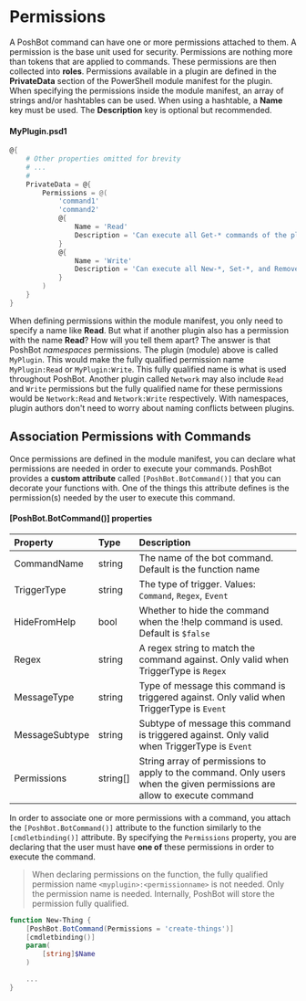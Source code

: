 
# Permissions

A PoshBot command can have one or more permissions attached to them.
A permission is the base unit used for security.
Permissions are nothing more than tokens that are applied to commands.
These permissions are then collected into **roles**.
Permissions available in a plugin are defined in the **PrivateData** section of the PowerShell module manifest for the plugin.
When specifying the permissions inside the module manifest, an array of strings and/or hashtables can be used.
When using a hashtable, a **Name** key must be used.
The **Description** key is optional but recommended.

#### MyPlugin.psd1

```powershell
@{
    # Other properties omitted for brevity
    # ...
    #
    PrivateData = @{
        Permissions = @(
            'command1'
            'command2'
            @{
                Name = 'Read'
                Description = 'Can execute all Get-* commands of the plugin'
            }
            @{
                Name = 'Write'
                Description = 'Can execute all New-*, Set-*, and Remove-* commands of the plugin'
            }
        )
    }
}
```

When defining permissions within the module manifest, you only need to specify a name like **Read**.
But what if another plugin also has a permission with the name **Read**?
How will you tell them apart?
The answer is that PoshBot *namespaces* permissions.
The plugin (module) above is called `MyPlugin`.
This would make the fully qualified permission name `MyPlugin:Read` or `MyPlugin:Write`.
This fully qualified name is what is used throughout PoshBot.
Another plugin called `Network` may also include `Read` and `Write` permissions but the fully qualified name for these permissions would be `Network:Read` and `Network:Write` respectively.
With namespaces, plugin authors don't need to worry about naming conflicts between plugins.

## Association Permissions with Commands

Once permissions are defined in the module manifest, you can declare what permissions are needed in order to execute your commands.
PoshBot provides a **custom attribute** called `[PoshBot.BotCommand()]` that you can decorate your functions with.
One of the things this attribute defines is the permission(s) needed by the user to execute this command.

#### [PoshBot.BotCommand()] properties

| Property       | Type     | Description |
| :--------------|:---------|:------------|
| CommandName    | string   | The name of the bot command. Default is the function name
| TriggerType    | string   | The type of trigger. Values: `Command`, `Regex`, `Event`
| HideFromHelp   | bool     | Whether to hide the command when the !help command is used. Default is `$false`
| Regex          | string   | A regex string to match the command against. Only valid when TriggerType is `Regex`
| MessageType    | string   | Type of message this command is triggered against. Only valid when TriggerType is `Event`
| MessageSubtype | string   | Subtype of message this command is triggered against. Only valid when TriggerType is `Event`
| Permissions    | string[] | String array of permissions to apply to the command. Only users when the given permissions are allow to execute command

In order to associate one or more permissions with a command, you attach the `[PoshBot.BotCommand()]` attribute to the function similarly to the `[cmdletbinding()]` attribute.
By specifying the `Permissions` property, you are declaring that the user must have **one of** these permissions in order to execute the command.

> When declaring permissions on the function, the fully qualified permission name `<myplugin>:<permissionname>` is not needed.
> Only the permission name is needed. Internally, PoshBot will store the permission fully qualified.

```powershell
function New-Thing {
    [PoshBot.BotCommand(Permissions = 'create-things')]
    [cmdletbinding()]
    param(
        [string]$Name
    )

    ...
}

```